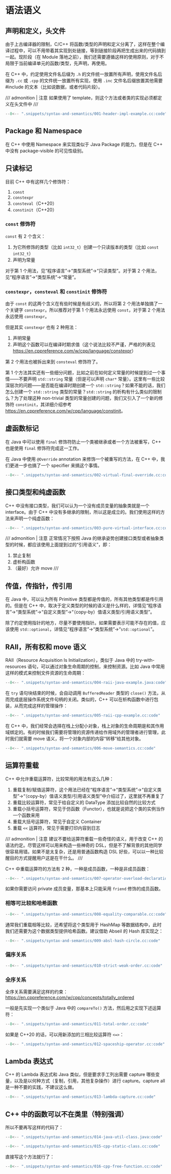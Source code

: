 <!--
SPDX-FileCopyrightText: 2021 Shuai Zhang

SPDX-License-Identifier: CC-BY-NC-ND-4.0
-->

# 语法语义

## 声明和定义，头文件

由于上古编译器的限制，C/C++ 将函数/类型的声明和定义分离了，这样在整个编译过程中，可以不用带着其实现到处链接，等到链接阶段再把生成出来的代码搞到一起。现阶段（在 Module 落地之前），我们还需要遵循这样的使用原则，对于不局限于当前编译单元的函数/类型，先声明，再使用。

在 C++ 中，约定使用文件名后缀为 `.h` 的文件统一放置所有声明，使用文件名后缀为 `.cc` 或 `.cpp` 的文件统一放置所有实现，使用 `.inc` 文件名后缀放置其他需要 #include 的文本（比如说数据，或者代码片段）。

/// admonition | 注意
如果使用了 template，则这个方法或者类的实现必须都定义在头文件中
///

```cpp
--8<-- ".snippets/syntax-and-semantics/001-header-impl-example.cc:code"
```

## Package 和 Namespace

在 C++ 中使用 Namespace 来实现类似于 Java Package 的能力。但是在 C++ 中没有 package-visible 的可见性级别。

## 只读标记

目前 C++ 中有这样几个修饰符：

1. `const`
1. `constexpr`
1. `consteval`（C++20）
1. `constinit`（C++20）

### `const` 修饰符

`const` 有 2 个含义：

1. 为它所修饰的类型（比如 `int32_t`）创建一个只读版本的类型（比如 `const int32_t`）
1. 声明为常量

对于第 1 个用法，见“程序语言”->“类型系统”->“只读类型”。对于第 2 个用法，见“程序语言”->“类型系统”->“常量”。

### `constexpr`，`consteval` 和 `constinit` 修饰符

由于 `const` 的这两个含义在有些时候是有歧义的，所以将第 2 个用法单独搞了一个关键字 `constexpr`。所以推荐对于第 1 个用法永远使用 `const`，对于第 2 个用法永远使用 `constexpr`。

但是其实 `constexpr`  也有 2 种用法：

1. 声明常量
1. 声明这个函数可以在编译时期求值（这个说法比较不严谨，严格的列表见 <https://en.cppreference.com/w/cpp/language/constexpr>）

第 2 个用法也被拆出来到 `consteval` 修饰符了。

第 1 个方法其实还有一些细分问题，比如之前在如何定义常量的时候提到过一个事情——不要声明 `std::string` 常量（但是可以声明 `char*` 常量）。这里有一些比较深层次的问题——是否能在编译时期创建一个 `std::string`？如果不能的话，我们怎么创建一个 `std::string` 类型的常量？`std::string` 的析构有什么类似的限制么？为了处理这种 non-trivial 类型的常量创建的问题，我们又引入了一个新的修饰符 `constinit`，其详细介绍参考 <https://en.cppreference.com/w/cpp/language/constinit>。

## 虚函数标记

在 Java 中可以使用 `final` 修饰符防止一个类被继承或者一个方法被重写，C++ 也是使用 `final` 修饰符完成这一工作。

在 Java 中使用 `@Override` annotation 来修饰一个被重写的方法，在 C++ 中，我们更进一步也搞了一个 specifier 来搞这个事情。

```cpp
--8<-- ".snippets/syntax-and-semantics/002-virtual-final-override.cc:code"
```

## 接口类型和纯虚函数

C++ 中没有接口类型，我们可以认为一个没有成员变量的抽象类就是一个 interface。由于 C++ 中没有多继承的限制，所以这是成立的。我们使用这样的方法来声明一个纯虚函数：

```cpp
--8<-- ".snippets/syntax-and-semantics/003-pure-virtual-interface.cc:code"
```

/// admonition | 注意
正常情况下按照 Java 的继承姿势创建接口类型或者抽象类型的时候，都应该使用上面提到过的“引用语义”，即：

1. 禁止复制
1. 虚析构函数
1. （最好）允许 move
///

## 传值，传指针，传引用

在 Java 中，可以认为所有 Primitive 类型都是传值的，所有其他类型都是传引用的。但是在 C++ 中，取决于定义类型的时候的语义是什么样的，详情见“程序语言”->“类型系统”->“自定义类型”->“（copy-by）值语义类型/引用语义类型”。

除了约定使用指针的地方，尽量不要使用指针。如果需要表示可能不存在的值，应该使用 `std::optional`，详情见“程序语言”->“类型系统”->“`std::optional`”。

## RAII，所有权和 move 语义

RAII（Resource Acquisition Is Initialization），类似于 Java 中的 try-with-resources 语句，可以通过对象生命周期的控制，来控制资源。比如 Java 中常用这样的模式来控制文件资源的生命周期：

```java
--8<-- ".snippets/syntax-and-semantics/004-raii-java-example.java:code"
```

在 `try` 语句块结束的时候，会自动调用 `BufferedReader` 类型的 `close()` 方法，从而完成底层操作系统文件句柄的关闭。类似的，C++ 可以在析构函数中进行包装，从而完成这样的管理操作：

```cpp
--8<-- ".snippets/syntax-and-semantics/005-raii-cpp-example.cc:code"
```

在 C++ 中，我们经常会选择在栈上分配小对象，栈上对象的生命周期是和其作用域绑定的。有的时候我们需要将管理的资源传递给作用域外的管理者进行管理，此时我们就需要 move 语义，将一个对象内部的内容“转移”给其他对象。

```cpp
--8<-- ".snippets/syntax-and-semantics/006-move-semantics.cc:code"
```

## 运算符重载

C++ 中允许重载运算符，比较常用的用法有这么几种：

1. 重载复制/赋值运算符，这个用法已经在“程序语言”->“类型系统”->“自定义类型”->“（copy-by）值语义类型/引用语义类型”中介绍过了，这里就不再重复了
1. 重载比较运算符，常见于给自定义的 DataType 添加比较自然的比较方式
1. 重载小括号运算符，常见于仿函数（Functor），也就是说把这个类的实例当作一个函数来用
1. 重载大括号运算符，常见于自定义 Container
1. 重载 `<<` 运算符，常见于需要打印内容到日志

/// admonition | 注意
建议不要给运算符重载一些奇怪的语义，用于改变 C++ 的语法约定。尽管这样可以用来构造一些神奇的 DSL，但是不了解背景的其他同学很容易用错。如果不是太复杂，还是用普通函数构造 DSL 好些，可以以一种比较醒目的方式提醒用户这是在干什么。
///

C++ 中重载运算符的方法有 2 种，一种是成员函数，一种是非成员函数：

```cpp
--8<-- ".snippets/syntax-and-semantics/007-operator-overload-declarations.cc:code"
```

如果你需要访问 private 成员变量，那基本上只能采用 `friend` 修饰的成员函数。

### 相等可比较和哈希函数

```cpp
--8<-- ".snippets/syntax-and-semantics/008-equality-comparable.cc:code"
```

通常我们重载相等比较，还希望将这个类型用于 HashMap 等数据结构中，此时我们还需要为这个数据类型提供哈希函数。建议借助 Abseil 的 Hash 库实现之：

```cpp
--8<-- ".snippets/syntax-and-semantics/009-absl-hash-circle.cc:code"
```

### 偏序关系

```cpp
--8<-- ".snippets/syntax-and-semantics/010-strict-weak-order.cc:code"
```

### 全序关系

全序关系需要满足这样的约束：<https://en.cppreference.com/w/cpp/concepts/totally_ordered>

一般是先实现一个类似于 Java 中的 `compareTo()` 方法，然后用之实现下述运算符：

```cpp
--8<-- ".snippets/syntax-and-semantics/011-total-order.cc:code"
```

如果是 C++20 的话，可以用新添加的三相比较运算符 `<=>`：

```cpp
--8<-- ".snippets/syntax-and-semantics/012-spaceship-operator.cc:code"
```

## Lambda 表达式

C++ 的 Lambda 表达式和 Java 类似，但是要求手工列出需要 capture 哪些变量，以及是以何种方式（复制，引用，其他复杂操作）进行 capture。capture all 是一种不要的实践，不建议这么做。

```cpp
--8<-- ".snippets/syntax-and-semantics/013-lambda-capture.cc:code"
```

## C++ 中的函数可以不在类里（特别强调）

所以不要再写这样的代码了：

```java
--8<-- ".snippets/syntax-and-semantics/014-java-util-class.java:code"
```

```cpp
--8<-- ".snippets/syntax-and-semantics/015-cpp-static-class.cc:code"
```

直接写这个方法就行了：

```cpp
--8<-- ".snippets/syntax-and-semantics/016-cpp-free-function.cc:code"
```
